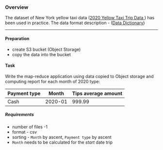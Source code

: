 ### Overview

The dataset of New York yellow taxi data ([2020 Yellow Taxi Trip Data ](https://www.nyc.gov/site/tlc/about/tlc-trip-record-data.page)) 
has been used in practice. The data format description - ([Data Dictionary](https://www.nyc.gov/assets/tlc/downloads/pdf/data_dictionary_trip_records_yellow.pdf))

---

#### Preparation

- create S3 bucket  (Object Storage)
- copy the data into the bucket


#### Task
Write the map-reduce application using data copied to Object storage and computing report for each month of 2020 type:

| Payment type | Month   | Tips average amount |
|--------------|---------|---------------------|
| Cash         | 2020-01 | 999.99              |

##### Requirements

- number of files -1
- format - csv
- sorting - `Month` by ascent, `Payment type` by ascent
- `Month` needs to be calculated for the _start_ date trip
